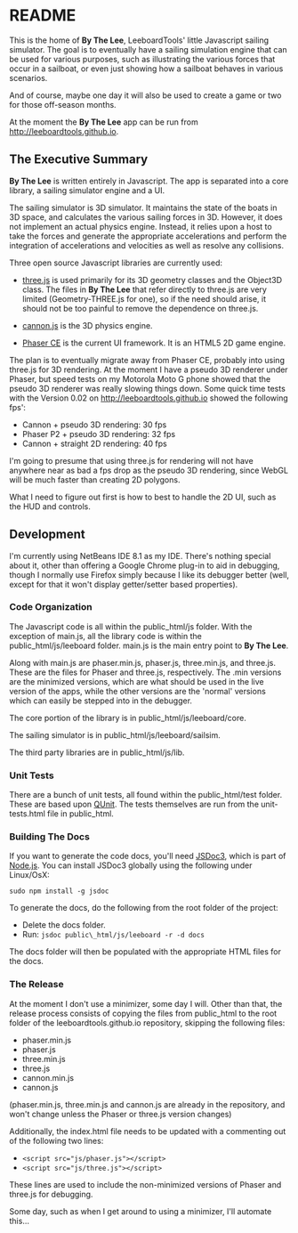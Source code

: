 # README #

This is the home of **By The Lee**, LeeboardTools' little Javascript sailing simulator. The goal is to eventually have a sailing simulation engine that can be used for various purposes, such as illustrating the various forces that occur in a sailboat, or even just showing how a sailboat behaves in various scenarios.

And of course, maybe one day it will also be used to create a game or two for those off-season months.

At the moment the **By The Lee** app can be run from http://leeboardtools.github.io.

## The Executive Summary ##
**By The Lee** is written entirely in Javascript. The app is separated into a core library, a sailing simulator engine and a UI.

The sailing simulator is 3D simulator. It maintains the state of the boats in 3D space, and calculates the various sailing forces in 3D. However, it does not implement an actual physics engine. Instead, it relies upon a host to take the forces and generate the appropriate accelerations and perform the integration of accelerations and velocities as well as resolve any collisions.

Three open source Javascript libraries are currently used:

* [three.js](https://threejs.org/) is used primarily for its 3D geometry classes and the Object3D class. The files in **By The Lee** that refer directly to three.js are very limited (Geometry-THREE.js for one), so if the need should arise, it should not be too painful to remove the dependence on three.js.

* [cannon.js](https://github.com/schteppe/cannon.js/blob/master/README.markdown) is the 3D physics engine.

* [Phaser CE](https://github.com/photonstorm/phaser-ce/blob/master/README.md) is the current UI framework. It is an HTML5 2D game engine.

The plan is to eventually migrate away from Phaser CE, probably into using three.js for 3D rendering. At the moment I have a pseudo 3D renderer under Phaser, but speed tests on my Motorola Moto G phone showed that the pseudo 3D renderer was really slowing things down. Some quick time tests with the Version 0.02 on http://leeboardtools.github.io showed the following fps':

* Cannon + pseudo 3D rendering: 30 fps
* Phaser P2 + pseudo 3D rendering: 32 fps
* Cannon + straight 2D rendering: 40 fps

I'm going to presume that using three.js for rendering will not have anywhere near as bad a fps drop as the pseudo 3D rendering, since WebGL will be much faster than creating 2D polygons.

What I need to figure out first is how to best to handle the 2D UI, such as the HUD and controls.


## Development ##
I'm currently using NetBeans IDE 8.1 as my IDE. There's nothing special about it, other than offering a Google Chrome plug-in to aid in debugging, though I normally use Firefox simply because I like its debugger better (well, except for that it won't display getter/setter based properties).


### Code Organization ###
The Javascript code is all within the public\_html/js folder. With the exception of main.js, all the library code is within the public\_html/js/leeboard folder. main.js is the main entry point to **By The Lee**.

Along with main.js are phaser.min.js, phaser.js, three.min.js, and three.js. These are the files for Phaser and three.js, respectively. The .min versions are the minimized versions, which are what should be used in the live version of the apps, while the other versions are the 'normal' versions which can easily be stepped into in the debugger.

The core portion of the library is in public\_html/js/leeboard/core.

The sailing simulator is in public\_html/js/leeboard/sailsim.

The third party libraries are in public\_html/js/lib.


### Unit Tests ###
There are a bunch of unit tests, all found within the public\_html/test folder. These are based upon [QUnit](https://qunitjs.com/). The tests themselves are run from the unit-tests.html file in public\_html.


### Building The  Docs ###
If you want to generate the code docs, you'll need [JSDoc3](http://usejsdoc.org/), which is part of [Node.js](https://nodejs.org). You can install JSDoc3 globally using the following under Linux/OsX:

`sudo npm install -g jsdoc`

To generate the docs, do the following from the root folder of the project:

* Delete the docs folder.
* Run: `jsdoc public\_html/js/leeboard -r -d docs`

The docs folder will then be populated with the appropriate HTML files for the docs.


### The Release ###
At the moment I don't use a minimizer, some day I will.
Other than that, the release process consists of copying the files from public\_html to the root folder of the leeboardtools.github.io repository, skipping the following files:

* phaser.min.js
* phaser.js
* three.min.js
* three.js
* cannon.min.js
* cannon.js

(phaser.min.js, three.min.js and cannon.js are already in the repository, and won't change unless the Phaser or three.js version changes)

Additionally, the index.html file needs to be updated with a commenting out of the following two lines:

* `<script src="js/phaser.js"></script>`
* `<script src="js/three.js"></script>`

These lines are used to include the non-minimized versions of Phaser and three.js for debugging.

Some day, such as when I get around to using a minimizer, I'll automate this...
